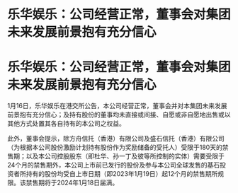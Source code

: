 # 乐华娱乐：公司经营正常，董事会对集团未来发展前景抱有充分信心

# 乐华娱乐：公司经营正常，董事会对集团未来发展前景抱有充分信心

1月16日，乐华娱乐在港交所公告，本公司经营正常，董事会并对本集团未来发展前景抱有充分信心；及持有股份的董事均未直接或间接、自愿或非自愿地出售或以其他方式处置其各自持有的本公司之权益。

此外，董事会提示，除方舟信托（香港）有限公司及盛石信托（香港）有限公司（为根据本公司股份激励计划持有股份作为奖励储备的受托人）受限于180天的禁售期；以及本公司控股股东（即杜华、孙一丁及彼等所控制的实体）需要受限于24个月的禁售期外，本公司上市前已发行的股份及参与本公司全球发售的基石投资者所持有的股份均受自上市日期（即2023年1月19日）起12个月的禁售期所规限。该禁售期将于2024年1月18日届满。

